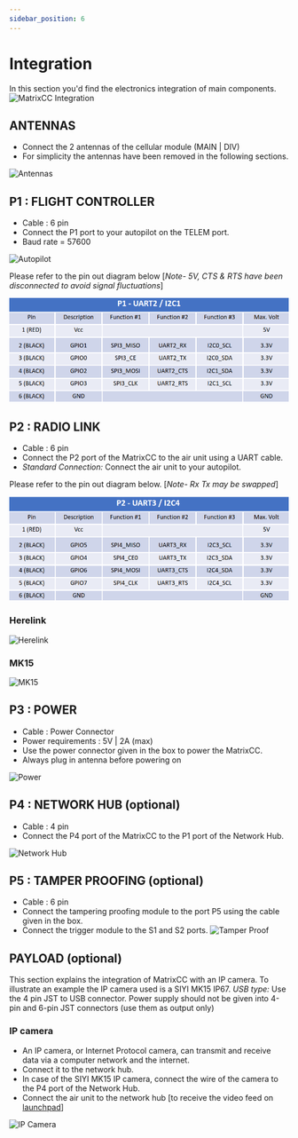 ```yaml
---
sidebar_position: 6
---
```


# Integration

In this section you'd find the electronics integration of main components. 
![MatrixCC Integration](img/matrixcc-integration.png)

## ANTENNAS
- Connect the 2 antennas of the cellular module (MAIN | DIV)
- For simplicity the antennas have been removed in the following sections.

![Antennas](img/antennas-removebg-preview.png)

## P1 : FLIGHT CONTROLLER
- Cable : 6 pin
- Connect the P1 port to your autopilot on the TELEM port.
- Baud rate = 57600

![Autopilot](img/autopilot-removebg-preview.png)

Please refer to the pin out diagram below [*Note- 5V, CTS & RTS have been disconnected to avoid signal fluctuations*]

![PIN OUT- Flight Controller](img/flight-controller-pin-out.png)


## P2 : RADIO LINK
- Cable : 6 pin
- Connect the P2 port of the MatrixCC to the air unit using a UART cable. 
- *Standard Connection:* Connect the air unit to your autopilot.

Please refer to the pin out diagram below. [*Note- Rx Tx may be swapped*]

![PIN OUT- Radio Link](img/radio-link-pin-out.png)


### Herelink

![Herelink](img/herelink-removebg-preview.png)

### MK15

![MK15](img/mk15-removebg-preview.png)

## P3 : POWER
- Cable : Power Connector 
- Power requirements : 5V | 2A (max)
- Use the power connector given in the box to power the MatrixCC.
- Always plug in antenna before powering on​

![Power](img/battery-removebg-preview.png)

## P4 : NETWORK HUB (optional)
- Cable : 4 pin
- Connect the P4 port of the MatrixCC to the P1 port of the Network Hub. 

![Network Hub](img/ethernet-removebg-preview.png)

## P5 : TAMPER PROOFING (optional)
- Cable : 6 pin 
- Connect the tampering proofing module to the port P5 using the cable given in the box. 
- Connect the trigger module to the S1 and S2 ports. 
![Tamper Proof](img/tamper-proof-removebg-preview.png)

## PAYLOAD (optional)
This section explains the integration of MatrixCC with an IP camera. To illustrate an example the IP camera used is a SIYI MK15 IP67.
*USB type:* Use the 4 pin JST to USB connector.
Power supply should not be given into 4-pin and 6-pin JST connectors (use them as output only)​​

### IP camera 

- An IP camera, or Internet Protocol camera, can transmit and receive data via a computer network and the internet.
- Connect it to the network hub. 
- In case of the SIYI MK15 IP camera, connect the wire of the camera to the P4 port of the Network Hub. 
- Connect the air unit to the network hub [to receive the video feed on [launchpad](/docs/launchpad/introduction.md)] 

![IP Camera](img/ip-camera-removebg-preview.png)
